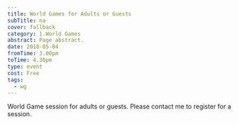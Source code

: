 ```yaml
---
title: World Games for Adults or Guests
subTitle: na
cover: fallback
category: 1.World Games
abstract: Page abstract.
date: 2018-05-04
fromTime: 3.00pm
toTime: 4.30pm
type: event
cost: Free
tags:
  - wg
---
```


World Game session for adults or guests. Please contact me to register for a session.


